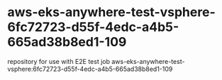 # aws-eks-anywhere-test-vsphere-6fc72723-d55f-4edc-a4b5-665ad38b8ed1-109
repository for use with E2E test job aws-eks-anywhere-test-vsphere:6fc72723-d55f-4edc-a4b5-665ad38b8ed1-109
